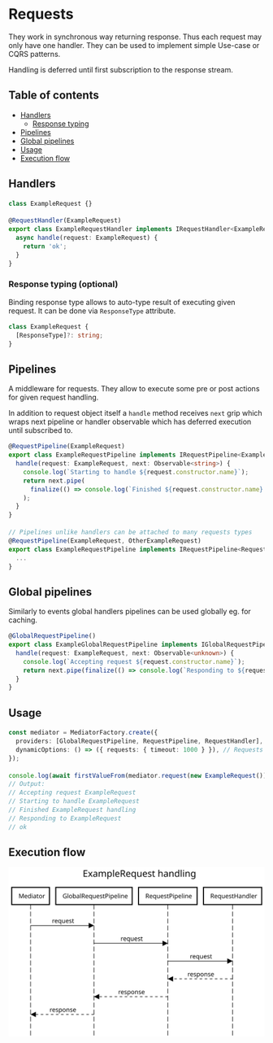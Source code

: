 # Requests

They work in synchronous way returning response. Thus each request may only have one handler. They can be used to implement simple Use-case or CQRS patterns.

Handling is deferred until first subscription to the response stream.

## Table of contents

- [Handlers](#handlers)
  - [Response typing](#handlers_response_typing)
- [Pipelines](#pipelines)
- [Global pipelines](#global_pipelines)
- [Usage](#usage)
- [Execution flow](#execution_flow)

## Handlers

<a name="handlers"></a>

```ts
class ExampleRequest {}

@RequestHandler(ExampleRequest)
export class ExampleRequestHandler implements IRequestHandler<ExampleRequest> {
  async handle(request: ExampleRequest) {
    return 'ok';
  }
}
```

### Response typing (optional)

<a name="handlers_response_typing"></a>

Binding response type allows to auto-type result of executing given request. It can be done via `ResponseType` attribute.

```ts
class ExampleRequest {
  [ResponseType]?: string;
}
```

## Pipelines

<a name="pipelines"></a>

A middleware for requests. They allow to execute some pre or post actions for given request handling.

In addition to request object itself a `handle` method receives `next` grip which wraps next pipeline or handler observable which has deferred execution until subscribed to.

```ts
@RequestPipeline(ExampleRequest)
export class ExampleRequestPipeline implements IRequestPipeline<ExampleRequest, string> {
  handle(request: ExampleRequest, next: Observable<string>) {
    console.log(`Starting to handle ${request.constructor.name}`);
    return next.pipe(
      finalize(() => console.log(`Finished ${request.constructor.name} handling`))
    );
  }
}

// Pipelines unlike handlers can be attached to many requests types
@RequestPipeline(ExampleRequest, OtherExampleRequest)
export class ExampleRequestPipeline implements IRequestPipeline<Request, string> {
  ...
}
```

## Global pipelines

<a name="global_pipelines"></a>

Similarly to events global handlers pipelines can be used globally eg. for caching.

```ts
@GlobalRequestPipeline()
export class ExampleGlobalRequestPipeline implements IGlobalRequestPipeline {
  handle(request: ExampleRequest, next: Observable<unknown>) {
    console.log(`Accepting request ${request.constructor.name}`);
    return next.pipe(finalize(() => console.log(`Responding to ${request.constructor.name}`)));
  }
}
```

## Usage

<a name="usage"></a>

```ts
const mediator = MediatorFactory.create({
  providers: [GlobalRequestPipeline, RequestPipeline, RequestHandler],
  dynamicOptions: () => ({ requests: { timeout: 1000 } }), // Requests handling will be terminated after 1s with timeout exception
});

console.log(await firstValueFrom(mediator.request(new ExampleRequest())));
// Output:
// Accepting request ExampleRequest
// Starting to handle ExampleRequest
// Finished ExampleRequest handling
// Responding to ExampleRequest
// ok
```

## Execution flow

<a name="execution_flow"></a>

<div align="center">
  <img src="assets/requests-handling.svg" alt="Execution flow"/>
</div>
